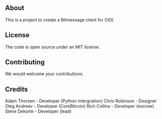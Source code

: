 
About
--------

This is a project to create a Bitmessage client for OSX.


License
----------

The code is open source under an MIT license. 


Contributing
---------------

We would welcome your contributions.


Credits 
---------

Adam Thorsen - Developer (Python intergration)
Chris Robinson - Designer
Oleg Andreev - Developer (CoreBitcoin)
Rich Collins - Developer (escrow)
Steve Dekorte - Developer (lead)




